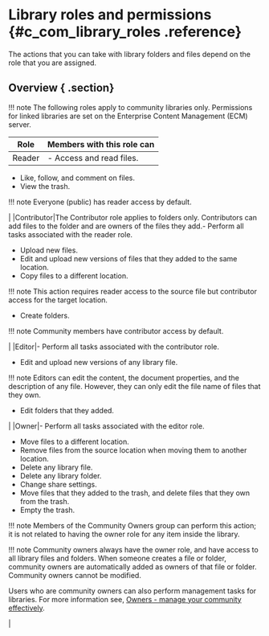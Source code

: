 # Library roles and permissions {#c_com_library_roles .reference}

The actions that you can take with library folders and files depend on the role that you are assigned.

## Overview { .section}

!!! note
    The following roles apply to community libraries only. Permissions for linked libraries are set on the Enterprise Content Management \(ECM\) server.

|Role|Members with this role can|
|----|--------------------------|
|Reader|-   Access and read files.
-   Like, follow, and comment on files.
-   View the trash.

 !!! note
    Everyone \(public\) has reader access by default.

|
|Contributor|The Contributor role applies to folders only. Contributors can add files to the folder and are owners of the files they add.-   Perform all tasks associated with the reader role.
-   Upload new files.
-   Edit and upload new versions of files that they added to the same location.
-   Copy files to a different location.

!!! note
    This action requires reader access to the source file but contributor access for the target location.

-   Create folders.

!!! note
    Community members have contributor access by default.

|
|Editor|-   Perform all tasks associated with the contributor role.
-   Edit and upload new versions of any library file.

!!! note
    Editors can edit the content, the document properties, and the description of any file. However, they can only edit the file name of files that they own.

-   Edit folders that they added.

|
|Owner|-   Perform all tasks associated with the editor role.
-   Move files to a different location.
-   Remove files from the source location when moving them to another location.
-   Delete any library file.
-   Delete any library folder.
-   Change share settings.
-   Move files that they added to the trash, and delete files that they own from the trash.
-   Empty the trash.

!!! note
    Members of the Community Owners group can perform this action; it is not related to having the owner role for any item inside the library.


 !!! note
    Community owners always have the owner role, and have access to all library files and folders. When someone creates a file or folder, community owners are automatically added as owners of that file or folder. Community owners cannot be modified.

Users who are community owners can also perform management tasks for libraries. For more information see, [Owners - manage your community effectively](community_owners.md).

|

